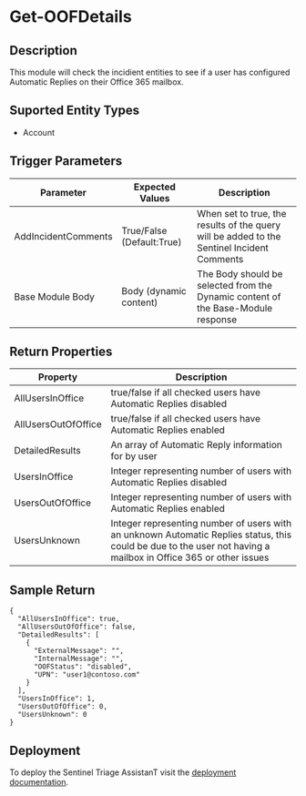 # Get-OOFDetails

## Description
This module will check the incidient entities to see if a user has configured Automatic Replies on their Office 365 mailbox.

## Suported Entity Types
* Account

## Trigger Parameters

|Parameter|Expected Values|Description|
|---|---|---|
|AddIncidentComments|True/False (Default:True)|When set to true, the results of the query will be added to the Sentinel Incident Comments|
|Base Module Body|Body (dynamic content)|The Body should be selected from the Dynamic content of the Base-Module response|

## Return Properties

|Property|Description|
|---|---|
|AllUsersInOffice|true/false if all checked users have Automatic Replies disabled|
|AllUsersOutOfOffice|true/false if all checked users have Automatic Replies enabled|
|DetailedResults|An array of Automatic Reply information for by user|
|UsersInOffice|Integer representing number of users with Automatic Replies disabled|
|UsersOutOfOffice|Integer representing number of users with Automatic Replies enabled|
|UsersUnknown|Integer representing number of users with an unknown Automatic Replies status, this could be due to the user not having a mailbox in Office 365 or other issues|

## Sample Return

```
{
  "AllUsersInOffice": true,
  "AllUsersOutOfOffice": false,
  "DetailedResults": [
    {
      "ExternalMessage": "",
      "InternalMessage": "",
      "OOFStatus": "disabled",
      "UPN": "user1@contoso.com"
    }
  ],
  "UsersInOffice": 1,
  "UsersOutOfOffice": 0,
  "UsersUnknown": 0
}
```

## Deployment

To deploy the Sentinel Triage AssistanT visit the [deployment documentation](/Docs/deployment.md).